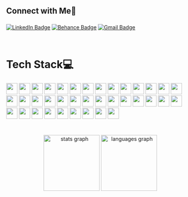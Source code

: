 <h2 align="left">Connect with Me🤝</h2>

###
[![LinkedIn Badge](https://img.shields.io/badge/-LinkedIn-0077B5?style=flat-square&logo=Linkedin&logoColor=white&link=https://www.linkedin.com/in/carl-jemarc-gonzales-a85623278/)](https://www.linkedin.com/in/carl-jemarc-gonzales-a85623278/)
[![Behance Badge](https://img.shields.io/badge/-Behance-1769FF?style=flat-square&logo=Behance&logoColor=white&link=https://www.behance.net/crljmrc)](https://www.behance.net/crljmrc)
[![Gmail Badge](https://img.shields.io/badge/-Gmail-EA4335?style=flat-square&logo=Gmail&logoColor=white&link=mailto:carljemarcgonzales@gmail.com)](mailto:carljemarcgonzales@gmail.com)

<br>
<h1 align="left">Tech Stack💻</h1>

###

<p align="left">
  <img src="https://img.shields.io/badge/CSharp-%23239120?style=for-the-badge&logo=csharp&logoColor=white" height="30" />
  <img src="https://img.shields.io/badge/C++-%2300599C?style=for-the-badge&logo=c%2B%2B&logoColor=white" height="30" />
    <img src="https://img.shields.io/badge/Java-%23ED8B00?style=for-the-badge&logo=java&logoColor=white" height="30" />
  <img src="https://img.shields.io/badge/JavaScript-%23F7DF1E?style=for-the-badge&logo=javascript&logoColor=black" height="30" />
  <img src="https://img.shields.io/badge/HTML5-%23E34F26?style=for-the-badge&logo=html5&logoColor=white" height="30" />
  <img src="https://img.shields.io/badge/CSS3-%231572B6?style=for-the-badge&logo=css3&logoColor=white" height="30" />
  <img src="https://img.shields.io/badge/Kotlin-%237F52FF?style=for-the-badge&logo=kotlin&logoColor=white" height="30" />
<img src="https://img.shields.io/badge/-Dart-0175C2?style=for-the-badge&logo=dart&logoColor=white" height="30"/>
  <img src="https://img.shields.io/badge/.NET-%23512BD4?style=for-the-badge&logo=dotnet&logoColor=white" height="30" />
  <img src="https://img.shields.io/badge/Arduino-%2300979D?style=for-the-badge&logo=arduino&logoColor=white" height="30" />
  <img src="https://img.shields.io/badge/MySQL-%234479A1?style=for-the-badge&logo=mysql&logoColor=white" height="30" />
  <img src="https://img.shields.io/badge/Bootstrap-%23563D7C?style=for-the-badge&logo=bootstrap&logoColor=white" height="30" />
  <img src="https://img.shields.io/badge/WordPress-%23117AC9?style=for-the-badge&logo=wordpress&logoColor=white" height="30" />
  <img src="https://img.shields.io/badge/Figma-%2300C4CC?style=for-the-badge&logo=figma&logoColor=white" height="30" />
  <img src="https://img.shields.io/badge/Canva-%2300C4CC?style=for-the-badge&logo=canva&logoColor=white" height="30" />
  <img src="https://img.shields.io/badge/Photoshop-%2331A8FF?style=for-the-badge&logo=adobephotoshop&logoColor=white" height="30" />
  <img src="https://img.shields.io/badge/Illustrator-%23FF9A00?style=for-the-badge&logo=adobeillustrator&logoColor=white" height="30" />
  <img src="https://img.shields.io/badge/XD-%23FF61F6?style=for-the-badge&logo=adobexd&logoColor=white" height="30" />
  <img src="https://img.shields.io/badge/Android%20Studio-%233DDC84?style=for-the-badge&logo=androidstudio&logoColor=white" height="30" />
  <img src="https://img.shields.io/badge/Behance-%231769FF?style=for-the-badge&logo=behance&logoColor=white" height="30" />
  <img src="https://img.shields.io/badge/Flutter-%2302569B?style=for-the-badge&logo=flutter&logoColor=white" height="30" />
  <img src="https://img.shields.io/badge/-Prettier-F7B93E?style=for-the-badge&logo=prettier&logoColor=white" height="30"/>
  <img src="https://img.shields.io/badge/-Materialize-EB5757?style=for-the-badge&logo=materializecss&logoColor=white" height="30"/>
  <img src="https://img.shields.io/badge/MUI-%23007FFF?style=for-the-badge&logo=mui&logoColor=white" height="30" />
  
  <img src="https://img.shields.io/badge/NuGet-%23004880?style=for-the-badge&logo=nuget&logoColor=white" height="30" />
  <img src="https://img.shields.io/badge/VB.NET-%238C92AC?style=for-the-badge&logo=.net&logoColor=white" height="30" />
    <img src="https://img.shields.io/badge/-Google%20Apps%20Script-4285F4?style=for-the-badge&logo=google&logoColor=white" height="30"/>
  <img src="https://img.shields.io/badge/-Looker%20Studio-4285F4?style=for-the-badge&logo=looker&logoColor=white" height="30"/>
   <img src="https://img.shields.io/badge/-Wix-000000?style=for-the-badge&logo=wix&logoColor=white" height="30"/>
  <img src="https://img.shields.io/badge/-Webflow-4353FF?style=for-the-badge&logo=webflow&logoColor=white" height="30"/>
  <img src="https://img.shields.io/badge/Framer-%23000000?style=for-the-badge&logo=framer&logoColor=white" height="30" />
  <img src="https://img.shields.io/badge/Squarespace-%23000000?style=for-the-badge&logo=squarespace&logoColor=white" height="30" />
 <img src="https://img.shields.io/badge/-ClickFunnels-0B1F34?style=for-the-badge&logo=clickup&logoColor=white" height="30"/>
  <img src="https://img.shields.io/badge/Filmora-%2300B712?style=for-the-badge&logo=filmora&logoColor=white" height="30" />
  <img src="https://img.shields.io/badge/CapCut-%23000000?style=for-the-badge&logo=capcut&logoColor=white" height="30" />
   <img src="https://img.shields.io/badge/-Lean%20UX-FF6F00?style=for-the-badge&logo=leanpub&logoColor=white" height="30"/>
  <img src="https://img.shields.io/badge/-Agile%20UX-36C?style=for-the-badge&logo=scrumalliance&logoColor=white" height="30"/>
</p>


<h1 align="left"></h1>

###
<div align="center">
  <img src="https://github-readme-stats.vercel.app/api?username=sCeeej&hide_title=false&hide_rank=false&show_icons=true&include_all_commits=true&count_private=true&disable_animations=false&theme=dracula&locale=en&hide_border=false&order=1" height="150" alt="stats graph"  />
  <img src="https://github-readme-stats.vercel.app/api/top-langs?username=sCeeej&locale=en&hide_title=false&layout=compact&card_width=320&langs_count=5&theme=dracula&hide_border=false&order=2" height="150" alt="languages graph"  />
</div>

###
